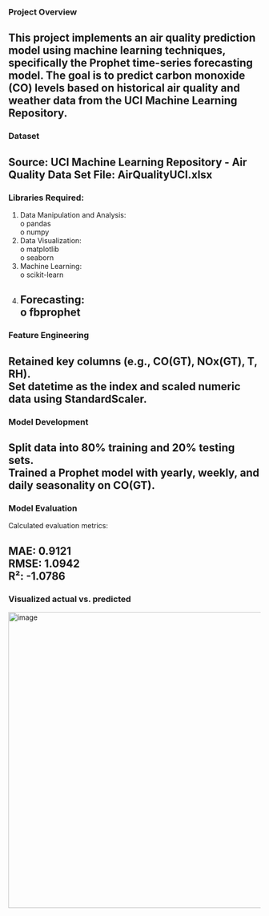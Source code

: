 ### Project Overview
This project implements an air quality prediction model using machine learning techniques, specifically the Prophet time-series forecasting model. The goal is to predict carbon monoxide (CO) levels based on historical air quality and weather data from the UCI Machine Learning Repository.
--

### Dataset
Source: UCI Machine Learning Repository - Air Quality Data Set
File: AirQualityUCI.xlsx
--


### Libraries Required:
1. Data Manipulation and Analysis:  
   o pandas  
   o numpy  
2. Data Visualization:  
   o matplotlib  
   o seaborn  
3. Machine Learning:  
   o scikit-learn  
4. Forecasting:  
   o fbprophet
   --


### Feature Engineering  
Retained key columns (e.g., CO(GT), NOx(GT), T, RH).  
Set datetime as the index and scaled numeric data using StandardScaler.  
--

### Model Development  
Split data into 80% training and 20% testing sets.  
Trained a Prophet model with yearly, weekly, and daily seasonality on CO(GT).  
--

### Model Evaluation  

Calculated evaluation metrics:  

MAE: 0.9121  
RMSE: 1.0942  
R²: -1.0786  
--

### Visualized actual vs. predicted  
<img width="989" height="590" alt="image" src="https://github.com/user-attachments/assets/338c6ffd-5d7f-47c9-901a-9820cad7d669" />

